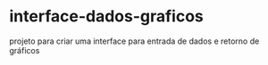 # interface-dados-graficos
 projeto para criar uma interface para entrada de dados e retorno de gráficos

